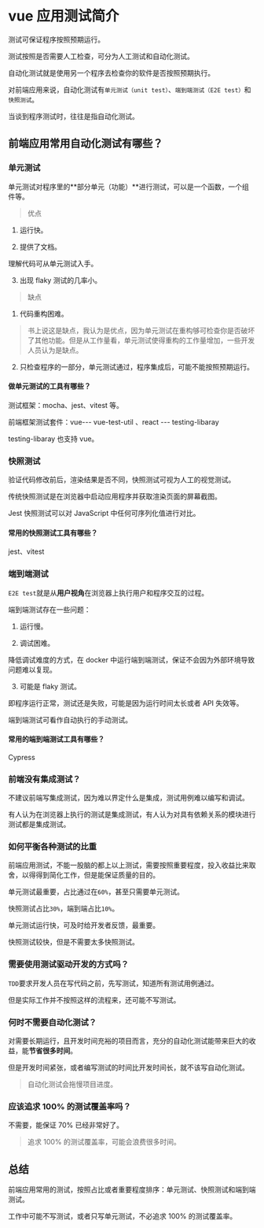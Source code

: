 # vue 应用测试简介

测试可保证程序按照预期运行。

测试按照是否需要人工检查，可分为人工测试和自动化测试。

自动化测试就是使用另一个程序去检查你的软件是否按照预期执行。

对前端应用来说，自动化测试有`单元测试（unit test）`、`端到端测试（E2E test）`和`快照测试`。

当谈到程序测试时，往往是指自动化测试。

## 前端应用常用自动化测试有哪些？

### 单元测试

单元测试对程序里的**部分单元（功能）**进行测试，可以是一个函数，一个组件等。

> 优点

1. 运行快。

2. 提供了文档。

理解代码可从单元测试入手。

3. 出现 flaky 测试的几率小。

> 缺点

1. 代码重构困难。

> 书上说这是缺点，我认为是优点，因为单元测试在重构够可检查你是否破坏了其他功能。但是从工作量看，单元测试使得重构的工作量增加，一些开发人员认为是缺点。

2. 只检查程序的一部分，单元测试通过，程序集成后，可能不能按照预期运行。

#### 做单元测试的工具有哪些？

测试框架：mocha、jest、vitest 等。

前端框架测试套件：vue--- vue-test-util 、react --- testing-libaray

testing-libaray 也支持 vue。

### 快照测试

验证代码修改前后，渲染结果是否不同，快照测试可视为人工的视觉测试。

传统快照测试是在浏览器中启动应用程序并获取渲染页面的屏幕截图。

Jest 快照测试可以对 JavaScript 中任何可序列化值进行对比。

#### 常用的快照测试工具有哪些？

jest、vitest

### 端到端测试

`E2E test`就是从**用户视角**在浏览器上执行用户和程序交互的过程。

端到端测试存在一些问题：

1. 运行慢。

2. 调试困难。

降低调试难度的方式，在 docker 中运行端到端测试，保证不会因为外部环境导致问题难以复现。

3. 可能是 flaky 测试。

即程序运行正常，测试还是失败，可能是因为运行时间太长或者 API 失效等。

端到端测试可看作自动执行的手动测试。

#### 常用的端到端测试工具有哪些？

Cypress

### 前端没有集成测试？

不建议前端写集成测试，因为难以界定什么是集成，测试用例难以编写和调试。

有人认为在浏览器上执行的测试是集成测试，有人认为对具有依赖关系的模块进行测试都是集成测试。

### 如何平衡各种测试的比重

前端应用测试，不能一股脑的都上以上测试，需要按照重要程度，投入收益比来取舍，以得得到简化工作，但是能保证质量的目的。

单元测试最重要，占比通过在`60%`，甚至只需要单元测试。

快照测试占比`30%`，端到端占比`10%`。

单元测试运行快，可及时给开发者反馈，最重要。

快照测试较快，但是不需要太多快照测试。

### 需要使用测试驱动开发的方式吗？

`TDD`要求开发人员在写代码之前，先写测试，知道所有测试用例通过。

但是实际工作并不按照这样的流程来，还可能不写测试。

### 何时不需要自动化测试？

对需要长期运行，且开发时间充裕的项目而言，充分的自动化测试能带来巨大的收益，能**节省很多时间**。

但是开发时间紧张，或者编写测试的时间比开发时间长，就不该写自动化测试。

> 自动化测试会拖慢项目进度。

### 应该追求 100% 的测试覆盖率吗？

不需要，能保证 70% 已经非常好了。

> 追求 100% 的测试覆盖率，可能会浪费很多时间。

## 总结

前端应用常用的测试，按照占比或者重要程度排序：单元测试、快照测试和端到端测试。

工作中可能不写测试，或者只写单元测试，不必追求 100% 的测试覆盖率。
